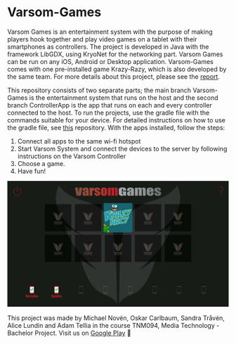 # Varsom-Games
Varsom Games is an entertainment system with the purpose of making players hook together and play video games on a tablet with their smartphones as controllers.
The project is developed in Java with the framework LibGDX, using KryoNet for the networking part. Varsom Games can be run on any iOS, Android or Desktop application. Varsom-Games comes with one pre-installed game Krazy-Razy, which is also developed by the same team.
For more details about this project, please see the [report](https://github.com/novalain/Varsom-Games/blob/Varsom-System/varsom-report.pdf?raw=true).

This repository consists of two separate parts; the main branch Varsom-Games is the entertainment system that runs on the host and the second branch ControllerApp is the app
that runs on each and every controller connected to the host. To run the projects, use the gradle file with the commands suitable for your device.
For detailed instructions on how to use the gradle file, see [this](https://github.com/libgdx/libgdx/wiki/Gradle-on-the-Commandline) repository. With the apps installed, follow the steps:

1. Connect all apps to the same wi-fi hotspot
2. Start Varsom System and connect the devices to the server by following instructions on the Varsom Controller
3. Choose a game.
4. Have fun!

![GitHub Logo](/images/varsom-menu.jpg)

This project was made by Michael Novén, Oskar Carlbaum, Sandra Tråvén, Alice Lundin and Adam Tellia in the course TNM094, Media Technology - Bachelor Project. 
Visit us on [Google Play](https://play.google.com/store/apps/details?id=com.varsom.system.android&hl=sv) :beers:
